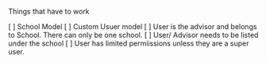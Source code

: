 
Things that have to work

[ ] School Model
[ ] Custom Usuer model
    [ ] User is the advisor and belongs to School. There can only be one school.
    [ ] User/ Advisor needs to be listed under the school
    [ ] User has limited permiissions unless they are a super user.
